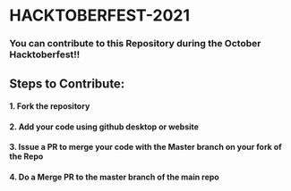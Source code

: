 # HACKTOBERFEST-2021
### You can contribute to this Repository during the October Hacktoberfest!!

## Steps to Contribute:
#### 1. Fork the repository
#### 2. Add your code using github desktop or website
#### 3. Issue a PR to merge your code with the Master branch on your fork of the Repo
#### 4. Do a Merge PR to the master branch of the main repo
